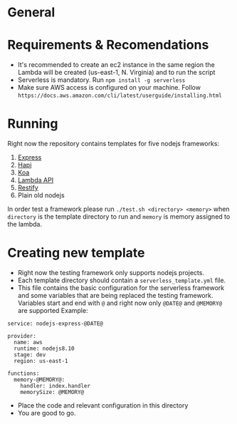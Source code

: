 # General
# Requirements & Recomendations
* It's recommended to create an ec2 instance in the same region the Lambda will be created (us-east-1, N. Virginia) and to run the script  
* Serverless is mandatory. Run `npm install -g serverless`
* Make sure AWS access is configured on your machine. Follow `https://docs.aws.amazon.com/cli/latest/userguide/installing.html`
# Running
Right now the repository contains templates for five nodejs frameworks:
1. [Express](http://expressjs.com/)
2. [Hapi](https://hapijs.com/)
3. [Koa](https://koajs.com/)
4. [Lambda API](https://serverless-api.com/)
5. [Restify](http://restify.com/)
5. Plain old nodejs

In order test a framework please run `./test.sh <directory> <memory>` when `directory` is the template directory to run and `memory` is memory assigned to the lambda.


# Creating new template
* Right now the testing framework only supports nodejs projects.
* Each template directory should contain a `serverless_template.yml` file.
* This file contains the basic configuration for the serverless framework and some variables that are being replaced the testing framework. Variables start and end with `@` and right now only `@DATE@` and `@MEMORY@` are supported
Example:
```
service: nodejs-express-@DATE@

provider:
  name: aws
  runtime: nodejs8.10
  stage: dev
  region: us-east-1

functions:
  memory-@MEMORY@:
    handler: index.handler
    memorySize: @MEMORY@
```
* Place the code and relevant configuration in this directory
* You are good to go.